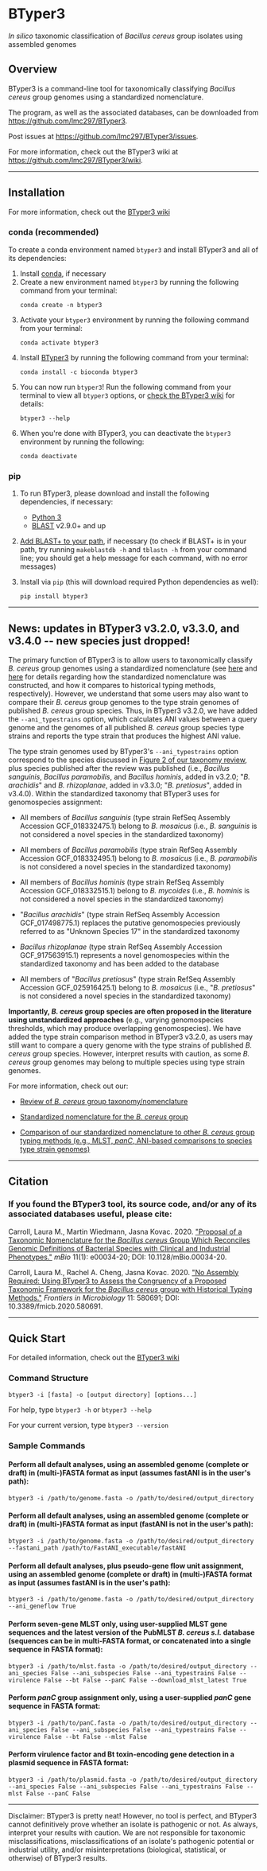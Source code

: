 # BTyper3

*In silico* taxonomic classification of *Bacillus cereus* group isolates using assembled genomes

## Overview

BTyper3 is a command-line tool for taxonomically classifying *Bacillus cereus* group genomes using a standardized nomenclature.

The program, as well as the associated databases, can be downloaded from https://github.com/lmc297/BTyper3.

Post issues at https://github.com/lmc297/BTyper3/issues.

For more information, check out the BTyper3 wiki at https://github.com/lmc297/BTyper3/wiki.

------------------------------------------------------------------------

## Installation

For more information, check out the <a href="https://github.com/lmc297/BTyper3/wiki">BTyper3 wiki</a>

### conda (recommended)

To create a conda environment named `btyper3` and install BTyper3 and all of its dependencies:

1. Install [conda](https://docs.conda.io/projects/conda/en/latest/user-guide/install/index.html), if necessary
2. Create a new environment named `btyper3` by running the following command from your terminal:
   ```console
   conda create -n btyper3
   ```
3. Activate your `btyper3` environment by running the following command from your terminal:
   ```console
   conda activate btyper3
   ```
4. Install [BTyper3](https://anaconda.org/bioconda/btyper3) by running the following command from your terminal:
   ```console
   conda install -c bioconda btyper3
   ```
5. You can now run `btyper3`! Run the following command from your terminal to view all `btyper3` options, or <a href="https://github.com/lmc297/BTyper3/wiki">check the BTyper3 wiki</a> for details:
   ```console
   btyper3 --help
   ```
6. When you're done with BTyper3, you can deactivate the `btyper3` environment by running the following:
   ```console
   conda deactivate
   ```

### pip

1. To run BTyper3, please download and install the following dependencies, if necessary:

   - [Python 3](https://www.python.org/downloads/)
   - [BLAST](https://blast.ncbi.nlm.nih.gov/Blast.cgi?CMD=Web&PAGE_TYPE=BlastDocs&DOC_TYPE=Download) v2.9.0+ and up
  <!-- - [Biopython](https://biopython.org/wiki/Download) v1.7.4 and up (for Python 3)
  - [Pandas](https://pandas.pydata.org/pandas-docs/stable/install.html) (for Python 3)
  - [NumPy] (for Python 3)
  - [PyFastANI] version 0.3 and up</a> -->

2. [Add BLAST+ to your path](https://unix.stackexchange.com/questions/26047/how-to-correctly-add-a-path-to-path), if necessary (to check if BLAST+ is in your path, try running `makeblastdb -h` and `tblastn -h` from your command line; you should get a help message for each command, with no error messages)

3. Install via `pip` (this will download required Python dependencies as well):
   ```console
   pip install btyper3  
   ```

------------------------------------------------------------------------

## News: updates in BTyper3 v3.2.0, v3.3.0, and v3.4.0 -- new species just dropped!

The primary function of BTyper3 is to allow users to taxonomically classify *B. cereus* group genomes using a standardized nomenclature (see <a href="https://journals.asm.org/doi/10.1128/mBio.00034-20">here</a> and <a href="https://www.frontiersin.org/articles/10.3389/fmicb.2020.580691/full">here</a> for details regarding how the standardized nomenclature was constructed, and how it compares to historical typing methods, respectively). However, we understand that some users may also want to compare their *B. cereus* group genomes to the type strain genomes of published *B. cereus* group species. Thus, in BTyper3 v3.2.0, we have added the `--ani_typestrains` option, which calculates ANI values between a query genome and the genomes of all published *B. cereus* group species type strains and reports the type strain that produces the highest ANI value.

The type strain genomes used by BTyper3's `--ani_typestrains` option correspond to the species discussed in <a href="https://www.tandfonline.com/doi/full/10.1080/10408398.2021.1916735">Figure 2 of our taxonomy review</a>, plus species published after the review was published</a> (i.e., *Bacillus sanguinis*, *Bacillus paramobilis*, and *Bacillus hominis*, added in v3.2.0; "*B. arachidis*" and *B. rhizoplanae*, added in v3.3.0; "*B. pretiosus*", added in v3.4.0). Within the standardized taxonomy that BTyper3 uses for genomospecies assignment:

* All members of *Bacillus sanguinis* (type strain RefSeq Assembly Accession GCF_018332475.1) belong to *B. mosaicus* (i.e., *B. sanguinis* is not considered a novel species in the standardized taxonomy)

* All members of *Bacillus paramobilis* (type strain RefSeq Assembly Accession GCF_018332495.1) belong to *B. mosaicus* (i.e., *B. paramobilis* is not considered a novel species in the standardized taxonomy)

* All members of *Bacillus hominis* (type strain RefSeq Assembly Accession GCF_018332515.1) belong to *B. mycoides* (i.e., *B. hominis* is not considered a novel species in the standardized taxonomy)

* "*Bacillus arachidis*" (type strain RefSeq Assembly Accession GCF_017498775.1) replaces the putative genomospecies previously referred to as "Unknown Species 17" in the standardized taxonomy

* *Bacillus rhizoplanae* (type strain RefSeq Assembly Accession GCF_917563915.1) represents a novel genomospecies within the standardized taxonomy and has been added to the database

* All members of "*Bacillus pretiosus*" (type strain RefSeq Assembly Accession GCF_025916425.1) belong to *B. mosaicus* (i.e., "*B. pretiosus*" is not considered a novel species in the standardized taxonomy)

**Importantly, *B. cereus* group species are often proposed in the literature using unstandardized approaches** (e.g., varying genomospecies thresholds, which may produce overlapping genomospecies). We have added the type strain comparison method in BTyper3 v3.2.0, as users may still want to compare a query genome with the type strains of published *B. cereus* group species. However, interpret results with caution, as some *B. cereus* group genomes may belong to multiple species using type strain genomes.

For more information, check out our:

* <a href="https://www.tandfonline.com/doi/full/10.1080/10408398.2021.1916735">Review of *B. cereus* group taxonomy/nomenclature</a>

* <a href="https://journals.asm.org/doi/full/10.1128/mBio.00034-20">Standardized nomenclature for the *B. cereus* group</a>

* <a href="https://www.frontiersin.org/articles/10.3389/fmicb.2020.580691/full">Comparison of our standardized nomenclature to other *B. cereus* group typing methods (e.g., MLST, *panC*, ANI-based comparisons to species type strain genomes)</a>

------------------------------------------------------------------------

## Citation

### If you found the BTyper3 tool, its source code, and/or any of its associated databases useful, please cite:

Carroll, Laura M., Martin Wiedmann, Jasna Kovac. 2020. <a href="https://www.ncbi.nlm.nih.gov/pmc/articles/PMC7042689/">"Proposal of a Taxonomic Nomenclature for the *Bacillus cereus* Group Which Reconciles Genomic Definitions of Bacterial Species with Clinical and Industrial Phenotypes."</a> *mBio* 11(1): e00034-20; DOI: 10.1128/mBio.00034-20.

Carroll, Laura M., Rachel A. Cheng, Jasna Kovac. 2020. <a href="https://www.ncbi.nlm.nih.gov/pmc/articles/PMC7536271/">"No Assembly Required: Using BTyper3 to Assess the Congruency of a Proposed Taxonomic Framework for the *Bacillus cereus* group with Historical Typing Methods."</a> *Frontiers in Microbiology* 11: 580691; DOI: 10.3389/fmicb.2020.580691.

------------------------------------------------------------------------


## Quick Start

For detailed information, check out the <a href="https://github.com/lmc297/BTyper3/wiki">BTyper3 wiki</a>

### Command Structure

```
btyper3 -i [fasta] -o [output directory] [options...]
```

For help, type `btyper3 -h` or `btyper3 --help`

For your current version, type `btyper3 --version`

### Sample Commands

#### Perform all default analyses, using an assembled genome (complete or draft) in (multi-)FASTA format as input (assumes fastANI is in the user's path):

```
btyper3 -i /path/to/genome.fasta -o /path/to/desired/output_directory
```

#### Perform all default analyses, using an assembled genome (complete or draft) in (multi-)FASTA format as input (fastANI is not in the user's path):

```
btyper3 -i /path/to/genome.fasta -o /path/to/desired/output_directory --fastani_path /path/to/FastANI_executable/fastANI
```

#### Perform all default analyses, plus pseudo-gene flow unit assignment, using an assembled genome (complete or draft) in (multi-)FASTA format as input (assumes fastANI is in the user's path):

```
btyper3 -i /path/to/genome.fasta -o /path/to/desired/output_directory --ani_geneflow True
```

#### Perform seven-gene MLST only, using user-supplied MLST gene sequences and the latest version of the PubMLST *B. cereus s.l.* database (sequences can be in multi-FASTA format, or concatenated into a single sequence in FASTA format):

```
btyper3 -i /path/to/mlst.fasta -o /path/to/desired/output_directory --ani_species False --ani_subspecies False --ani_typestrains False --virulence False --bt False --panC False --download_mlst_latest True
```

#### Perform *panC* group assignment only, using a user-supplied *panC* gene sequence in FASTA format:

```
btyper3 -i /path/to/panC.fasta -o /path/to/desired/output_directory --ani_species False --ani_subspecies False --ani_typestrains False --virulence False --bt False --mlst False
```

#### Perform virulence factor and Bt toxin-encoding gene detection in a plasmid sequence in FASTA format:

```
btyper3 -i /path/to/plasmid.fasta -o /path/to/desired/output_directory --ani_species False --ani_subspecies False --ani_typestrains False --mlst False --panC False
```


------------------------------------------------------------------------


Disclaimer: BTyper3 is pretty neat! However, no tool is perfect, and BTyper3 cannot definitively prove whether an isolate is pathogenic or not. As always, interpret your results with caution. We are not responsible for taxonomic misclassifications, misclassifications of an isolate's pathogenic potential or industrial utility, and/or misinterpretations (biological, statistical, or otherwise) of BTyper3 results.
